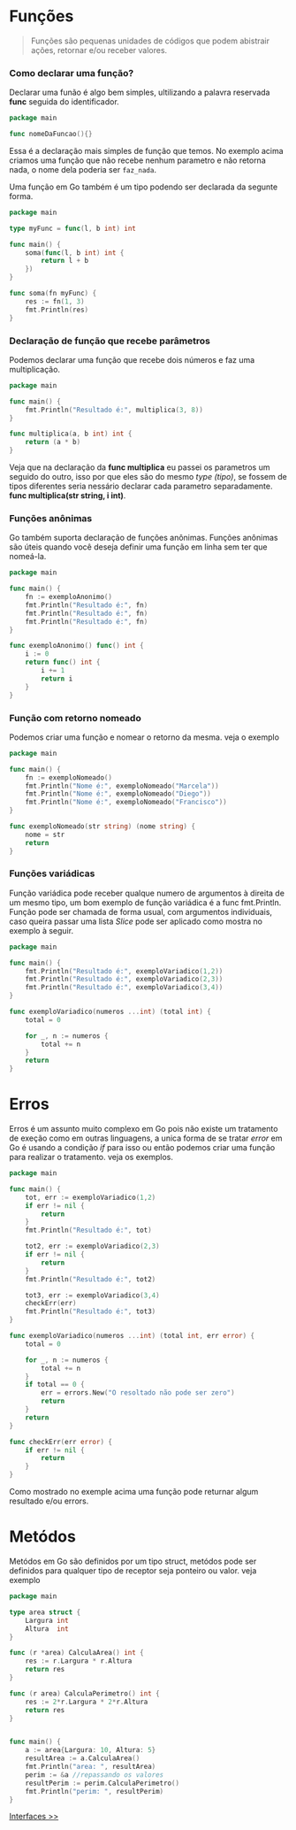 # Funções

> Funções são pequenas unidades de códigos que podem abistrair ações, retornar e/ou receber valores.

### Como declarar uma função?

Declarar uma funão é algo bem simples, ultilizando a palavra reservada **func** seguida do identificador.

```go
package main

func nomeDaFuncao(){}

```

Essa é a declaração mais simples de função que temos. No exemplo acima criamos uma função que não recebe nenhum parametro e não retorna nada, o nome dela poderia ser `faz_nada`.

Uma função em Go também é um tipo podendo ser declarada da segunte forma.

```go
package main

type myFunc = func(l, b int) int

func main() {
	soma(func(l, b int) int {
		return l + b
	})
}

func soma(fn myFunc) {
	res := fn(1, 3)
	fmt.Println(res)
}

```

### Declaração de função que recebe parâmetros

Podemos declarar uma função que recebe dois números e faz uma multiplicação.

```go
package main

func main() {
	fmt.Println("Resultado é:", multiplica(3, 8))
}

func multiplica(a, b int) int {
	return (a * b)
}
```

Veja que na declaração da **func multiplica** eu passei os parametros um seguido do outro, isso por que eles são do mesmo *type (tipo)*, se fossem de tipos diferentes seria nessário declarar cada parametro separadamente. **func multiplica(str string, i int)**.

### Funções anônimas

Go também suporta declaração de funções anônimas. Funções anônimas são úteis quando você deseja definir uma função em linha sem ter que nomeá-la.

```go
package main

func main() {
    fn := exemploAnonimo()
    fmt.Println("Resultado é:", fn)
    fmt.Println("Resultado é:", fn)
    fmt.Println("Resultado é:", fn)
}

func exemploAnonimo() func() int {
	i := 0
	return func() int {
		i += 1
		return i
	}
}
```

### Função com retorno nomeado

Podemos criar uma função e nomear o retorno da mesma. veja o exemplo

```go
package main

func main() {
    fn := exemploNomeado()
    fmt.Println("Nome é:", exemploNomeado("Marcela"))
    fmt.Println("Nome é:", exemploNomeado("Diego"))
    fmt.Println("Nome é:", exemploNomeado("Francisco"))
}

func exemploNomeado(str string) (nome string) {
    nome = str
    return 
}
```

### Funções variádicas

Função variádica pode receber qualque numero de argumentos à direita de um mesmo tipo, um bom exemplo de função variádica é a func fmt.Println. Função pode ser chamada de forma usual, com argumentos individuais, caso queira passar uma lista *Slice* pode ser aplicado como mostra no exemplo à seguir.

```go
package main

func main() {
    fmt.Println("Resultado é:", exemploVariadico(1,2))
    fmt.Println("Resultado é:", exemploVariadico(2,3))
    fmt.Println("Resultado é:", exemploVariadico(3,4))
}

func exemploVariadico(numeros ...int) (total int) {
    total = 0

    for _, n := numeros {
        total += n
    }
	return 
}
```

# Erros

Erros é um assunto muito complexo em Go pois não existe um tratamento de exeção como em outras linguagens, a unica forma de se tratar *error* em Go é usando a condição *if* para isso ou então podemos criar uma função para realizar o tratamento. veja os exemplos.


```go
package main

func main() {
    tot, err := exemploVariadico(1,2)
    if err != nil {
        return
    }
    fmt.Println("Resultado é:", tot)

    tot2, err := exemploVariadico(2,3)
    if err != nil {
        return
    }
    fmt.Println("Resultado é:", tot2)

    tot3, err := exemploVariadico(3,4)
    checkErr(err)
    fmt.Println("Resultado é:", tot3)
}

func exemploVariadico(numeros ...int) (total int, err error) {
    total = 0

    for _, n := numeros {
        total += n
    }
    if total == 0 {
        err = errors.New("O resoltado não pode ser zero")
        return
    }
	return 
}

func checkErr(err error) {
    if err != nil {
        return
    }
}
```
Como mostrado no exemple acima uma função pode returnar algum resultado e/ou errors.

# Metódos

Metódos em Go são definidos por um tipo struct, metódos pode ser definidos para qualquer tipo de receptor seja ponteiro ou valor. veja exemplo


```go
package main

type area struct {
    Largura int
    Altura  int
}

func (r *area) CalculaArea() int {
    res := r.Largura * r.Altura
    return res
}

func (r area) CalculaPerimetro() int {
    res := 2*r.Largura * 2*r.Altura
    return res
}


func main() {
    a := area{Largura: 10, Altura: 5}
    resultArea := a.CalculaArea()
    fmt.Println("area: ", resultArea)
    perim := &a //repassando os valores
    resultPerim := perim.CalculaPerimetro()
    fmt.Println("perim: ", resultPerim)
}
```

[Interfaces >>](interfaces.md#interfaces)